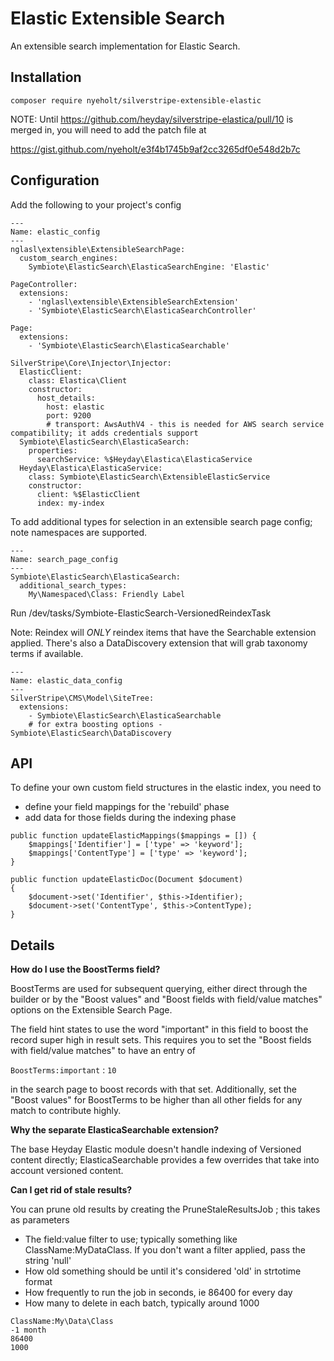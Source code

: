 # Elastic Extensible Search

An extensible search implementation for Elastic Search. 

## Installation

`composer require nyeholt/silverstripe-extensible-elastic`

NOTE: Until https://github.com/heyday/silverstripe-elastica/pull/10 is merged in, you will need to add the patch file at

https://gist.github.com/nyeholt/e3f4b1745b9af2cc3265df0e548d2b7c



## Configuration

Add the following to your project's config

```
---
Name: elastic_config
---
nglasl\extensible\ExtensibleSearchPage:
  custom_search_engines:
    Symbiote\ElasticSearch\ElasticaSearchEngine: 'Elastic'

PageController:
  extensions:
    - 'nglasl\extensible\ExtensibleSearchExtension'
    - 'Symbiote\ElasticSearch\ElasticaSearchController'

Page:
  extensions:
    - 'Symbiote\ElasticSearch\ElasticaSearchable'

SilverStripe\Core\Injector\Injector:
  ElasticClient:
    class: Elastica\Client
    constructor:
      host_details: 
        host: elastic
        port: 9200
        # transport: AwsAuthV4 - this is needed for AWS search service compatibility; it adds credentials support
  Symbiote\ElasticSearch\ElasticaSearch:
    properties:
      searchService: %$Heyday\Elastica\ElasticaService
  Heyday\Elastica\ElasticaService:
    class: Symbiote\ElasticSearch\ExtensibleElasticService
    constructor:
      client: %$ElasticClient
      index: my-index

```

To add additional types for selection in an extensible search page config; note namespaces are supported.

```
---
Name: search_page_config
---
Symbiote\ElasticSearch\ElasticaSearch:
  additional_search_types:
    My\Namespaced\Class: Friendly Label

```

Run /dev/tasks/Symbiote-ElasticSearch-VersionedReindexTask


Note: Reindex will _ONLY_ reindex items that have the Searchable extension applied. There's also
a DataDiscovery extension that will grab taxonomy terms if available. 

```
---
Name: elastic_data_config
---
SilverStripe\CMS\Model\SiteTree:
  extensions:
    - Symbiote\ElasticSearch\ElasticaSearchable
    # for extra boosting options - Symbiote\ElasticSearch\DataDiscovery
```


## API

To define your own custom field structures in the elastic index, you need to 

* define your field mappings for the 'rebuild' phase
* add data for those fields during the indexing phase


```
public function updateElasticMappings($mappings = []) {
    $mappings['Identifier'] = ['type' => 'keyword'];
    $mappings['ContentType'] = ['type' => 'keyword'];
}
```

```
public function updateElasticDoc(Document $document)
{
    $document->set('Identifier', $this->Identifier);
    $document->set('ContentType', $this->ContentType);
}

```

## Details

**How do I use the BoostTerms field?**

BoostTerms are used for subsequent querying, either direct through the builder or by the "Boost values" and
"Boost fields with field/value matches" options on the Extensible Search Page. 

The field hint states to use the word "important" in this field to boost the record super high in result sets. This
requires you to set the "Boost fields with field/value matches" to have an entry of

`BoostTerms:important` : `10` 

in the search page to boost records with that set. Additionally, set the "Boost values" for BoostTerms to be higher
than all other fields for any match to contribute highly. 

**Why the separate ElasticaSearchable extension?** 

The base Heyday Elastic module doesn't handle indexing of Versioned content directly; 
ElasticaSearchable provides a few overrides that take into account versioned content. 

**Can I get rid of stale results?**

You can prune old results by creating the PruneStaleResultsJob ; this
takes as parameters

* The field:value filter to use; typically something like ClassName:MyDataClass. 
  If you don't want a filter applied, pass the string 'null'
* How old something should be until it's considered 'old' in strtotime format
* How frequently to run the job in seconds, ie 86400 for every day
* How many to delete in each batch, typically around 1000


```
ClassName:My\Data\Class
-1 month
86400
1000
``` 
